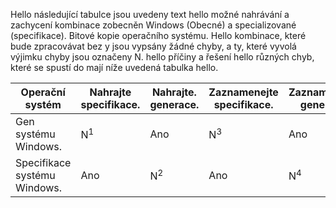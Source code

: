 Hello následující tabulce jsou uvedeny text hello možné nahrávání a zachycení kombinace zobecněn Windows (Obecné) a specializované (specifikace). Bitové kopie operačního systému. Hello kombinace, které bude zpracovávat bez y jsou vypsány žádné chyby, a ty, které vyvolá výjimku chyby jsou označeny N. hello příčiny a řešení hello různých chyb, které se spustí do mají níže uvedená tabulka hello.

| Operační systém | Nahrajte specifikace. | Nahrajte. generace. | Zaznamenejte specifikace. | Zaznamenejte. generace. |
| --- | --- | --- | --- | --- |
| Gen systému Windows. |N<sup>1</sup> |Ano |N<sup>3</sup> |Ano |
| Specifikace systému Windows. |Ano |N<sup>2</sup> |Ano |N<sup>4</sup> |

